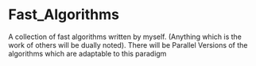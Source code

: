 # Fast_Algorithms
A collection of fast algorithms written by myself. (Anything which is the work of others will be dually noted). There will be Parallel Versions of the algorithms which are adaptable to this paradigm
